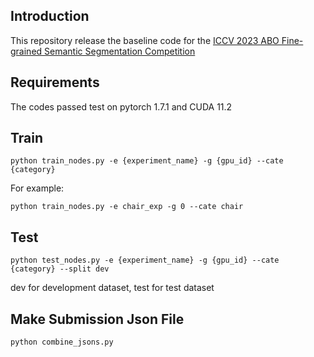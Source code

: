 ## Introduction

This repository release the baseline code for the [ICCV 2023 ABO Fine-grained Semantic Segmentation Competition](https://eval.ai/web/challenges/challenge-page/2027/overview)

## Requirements

The codes passed test on pytorch 1.7.1 and CUDA 11.2

## Train
```
python train_nodes.py -e {experiment_name} -g {gpu_id} --cate {category}
```

For example:
```
python train_nodes.py -e chair_exp -g 0 --cate chair
```

## Test
```
python test_nodes.py -e {experiment_name} -g {gpu_id} --cate {category} --split dev
```
dev for development dataset, test for test dataset

## Make Submission Json File
```
python combine_jsons.py
```

